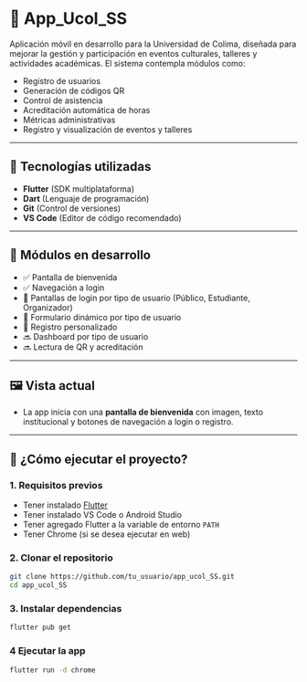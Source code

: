 # 📱 App_Ucol_SS

Aplicación móvil en desarrollo para la Universidad de Colima, diseñada para mejorar la gestión y participación en eventos culturales, talleres y actividades académicas. El sistema contempla módulos como:

- Registro de usuarios  
- Generación de códigos QR  
- Control de asistencia  
- Acreditación automática de horas  
- Métricas administrativas  
- Registro y visualización de eventos y talleres

---

## 🔧 Tecnologías utilizadas

- **Flutter** (SDK multiplataforma)  
- **Dart** (Lenguaje de programación)  
- **Git** (Control de versiones)  
- **VS Code** (Editor de código recomendado)

---

## 🧩 Módulos en desarrollo

- ✅ Pantalla de bienvenida  
- ✅ Navegación a login  
- 🚧 Pantallas de login por tipo de usuario (Público, Estudiante, Organizador)  
- 🚧 Formulario dinámico por tipo de usuario  
- 🚧 Registro personalizado  
- 🔜 Dashboard por tipo de usuario  
- 🔜 Lectura de QR y acreditación  

---

## 🖼️ Vista actual

- La app inicia con una **pantalla de bienvenida** con imagen, texto institucional y botones de navegación a login o registro.

---

## 🚀 ¿Cómo ejecutar el proyecto?

### 1. Requisitos previos

- Tener instalado [Flutter](https://flutter.dev/docs/get-started/install)  
- Tener instalado VS Code o Android Studio  
- Tener agregado Flutter a la variable de entorno `PATH`  
- Tener Chrome (si se desea ejecutar en web)

### 2. Clonar el repositorio

```bash
git clone https://github.com/tu_usuario/app_ucol_SS.git
cd app_ucol_SS

```

### 3. Instalar dependencias

```bash
flutter pub get

```

### 4 Ejecutar la app

```bash
flutter run -d chrome
